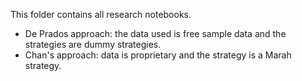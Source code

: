 This folder contains all research notebooks. 

- De Prados approach: the data used is free sample data and the strategies are dummy strategies. 
- Chan's approach: data is proprietary and the strategy is a Marah strategy. 


